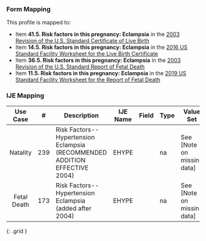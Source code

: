 ### Form Mapping
This profile is mapped to:
 * Item **41.5. Risk factors in this pregnancy: Eclampsia** in the [2003 Revision of the U.S. Standard Certificate of Live Birth](https://www.cdc.gov/nchs/data/dvs/birth11-03final-ACC.pdf)
 * Item **14.5. Risk factors in this pregnancy: Eclampsia** in the [2016 US Standard Facility Worksheet for the Live Birth Certificate](https://www.cdc.gov/nchs/data/dvs/facility-worksheet-2016-508.pdf)
 * Item **36.5. Risk factors in this pregnancy: Eclampsia** in the [2003 Revision of the U.S. Standard Report of Fetal Death](https://www.cdc.gov/nchs/data/dvs/FDEATH11-03finalACC.pdf)
 * Item **11.5. Risk factors in this pregnancy: Eclampsia** in the [2019 US Standard Facility Worksheet for the Report of Fetal Death](https://www.cdc.gov/nchs/data/dvs/fetal-death-facility-worksheet-2019-508.pdf)

### IJE Mapping

| **Use Case** |  **#**   |  **Description**  | **IJE Name**  |  **Field**  |  **Type**  | **Value Set**  |
| :---------: | --------------- | ------------ | ------------- | ---------- | ---------- | -------------- |
| Natality | 239 | Risk Factors--Hypertension Eclampsia   (RECOMMENDED ADDITION EFFECTIVE 2004) | EHYPE |  |na |See [Note on missing data] |
| Fetal Death | 173 | Risk Factors--Hypertension Eclampsia (added after 2004) | EHYPE |  |na |See [Note on missing data] |
{: .grid }
